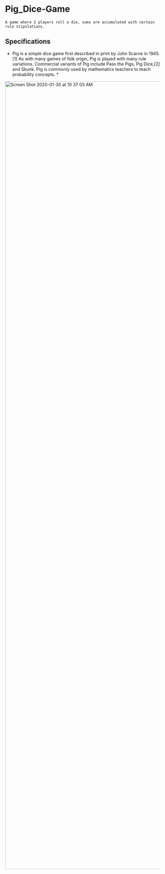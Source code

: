 # Pig_Dice-Game

```A game where 2 players roll a die, sums are accumulated with certain rule stipulations.```

## Specifications
* Pig is a simple dice game first described in print by John Scarne in 1945.[1] As with many games of folk origin, Pig is played with many rule variations. Commercial variants of Pig include Pass the Pigs, Pig Dice,[2] and Skunk. Pig is commonly used by mathematics teachers to teach probability concepts. *


<img width="2560" alt="Screen Shot 2020-01-30 at 10 37 03 AM" src="https://user-images.githubusercontent.com/9637712/73479442-df3b4380-434c-11ea-8248-285afd37a639.png">

